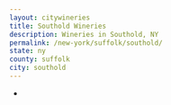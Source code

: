 ```yaml
---
layout: citywineries
title: Southold Wineries
description: Wineries in Southold, NY
permalink: /new-york/suffolk/southold/
state: ny
county: suffolk
city: southold
---
```

-
